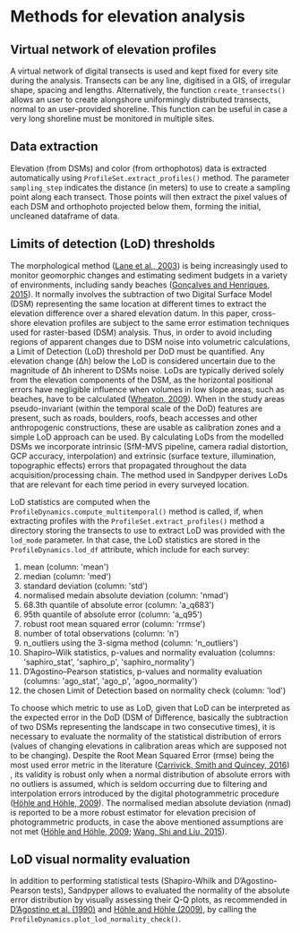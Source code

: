 # Methods for elevation analysis

## Virtual network of elevation profiles

A virtual network of digital transects is used and kept fixed for every site during the analysis. Transects can be any line, digitised in a GIS, of irregular shape, spacing and lengths. Alternatively, the function `create_transects()` allows an user to create alongshore uniformingly distributed transects, normal to an user-provided shoreline.
This function can be useful in case a very long shoreline must be monitored in multiple sites.


## Data extraction

Elevation (from DSMs) and color (from orthophotos) data is extracted automatically using `ProfileSet.extract_profiles()` method. The parameter `sampling_step` indicates the distance (in meters) to use to create a sampling point along each transect. Those points will then extract the pixel values of each DSM and orthophoto projected below them, forming the initial, uncleaned dataframe of data.

## Limits of detection (LoD) thresholds

The morphological method ([Lane et al., 2003](https://onlinelibrary.wiley.com/doi/10.1002/esp.483)) is being increasingly used to monitor geomorphic changes and estimating sediment budgets in a variety of environments, including sandy beaches ([Gonçalves and Henriques, 2015](https://www.sciencedirect.com/science/article/abs/pii/S0924271615000532?via%3Dihub)). It normally involves the subtraction of two Digital Surface Model (DSM) representing the same location at different times to extract the elevation difference over a shared elevation datum. In this paper, cross-shore elevation profiles are subject to the same error estimation techniques used for raster-based (DSM) analysis. Thus, in order to avoid including regions of apparent changes due to DSM noise into volumetric calculations, a Limit of Detection (LoD) threshold per DoD must be quantified. Any elevation change (Δh) below the LoD is considered uncertain due to the magnitude of Δh inherent to DSMs noise. LoDs are typically derived solely from the elevation components of the DSM, as the horizontal positional errors have negligible influence when volumes in low slope areas, such as beaches, have to be calculated ([Wheaton, 2009](https://onlinelibrary.wiley.com/doi/10.1002/esp.1886)). When in the study areas pseudo-invariant (within the temporal scale of the DoD) features are present, such as roads, boulders, roofs, beach accesses and other anthropogenic constructions, these are usable as calibration zones and a simple LoD approach can be used. By calculating LoDs from the modelled DSMs we incorporate intrinsic (SfM-MVS pipeline, camera radial distortion, GCP accuracy, interpolation) and extrinsic (surface texture, illumination, topographic effects) errors that propagated throughout the data acquisition/processing chain.
The method used in Sandpyper derives LoDs that are relevant for each time period in every surveyed location.

LoD statistics are computed when the `ProfileDynamics.compute_multitemporal()` method is called, if, when extracting profiles with the `ProfileSet.extract_profiles()` method a directory storing the transects to use to extract LoD was provided with the `lod_mode` parameter. In that case, the LoD statistics are stored in the `ProfileDynamics.lod_df` attribute, which include for each survey:

1. mean (column: 'mean')
2. median (column: 'med')
3. standard deviation (column: 'std')
4. normalised medain absolute deviation (column: 'nmad')
5. 68.3th quantile of absolute error (column: 'a_q683')
6. 95th quantile of absolute error (column: 'a_q95')
7. robust root mean squared error (column: 'rrmse')
8. number of total observations (column: 'n')
9. n_outliers using the 3-sigma method (column: 'n_outliers')
10. Shapiro–Wilk statistics, p-values and normality evaluation (columns: 'saphiro_stat', 'saphiro_p', 'saphiro_normality')
11. D’Agostino–Pearson statistics, p-values and normality evaluation (columns: 'ago_stat', 'ago_p', 'agoo_normality')
12. the chosen Limit of Detection based on normality check (column: 'lod')

To choose which metric to use as LoD, given that LoD can be interpreted as the expected error in the DoD (DSM of Difference, basically the subtraction of two DSMs representing the landscape in two consecutive times), it is necessary to evaluate the normality of the statistical distribution of errors (values of changing elevations in calibration areas which are supposed not to be changing). Despite the Root Mean
Squared Error (rmse) being the most used error metric in the literature ([Carrivick, Smith and Quincey, 2016](https://play.google.com/store/books/details?id=tZCvDAAAQBAJ))
, its validity is robust only when a normal distribution of absolute errors with no outliers is assumed, which is seldom occurring due to filtering and interpolation errors introduced by the digital photogrammetric procedure ([Höhle and Höhle, 2009](https://www.sciencedirect.com/science/article/abs/pii/S0924271609000276?via%3Dihub)). The normalised median absolute deviation (nmad) is reported to be a more robust estimator for elevation precision of photogrammetric products, in case the above mentioned assumptions are not met ([Höhle and Höhle, 2009](https://www.sciencedirect.com/science/article/abs/pii/S0924271609000276?via%3Dihub); [Wang, Shi and Liu, 2015](https://www.sciencedirect.com/science/article/abs/pii/S0303243414001767?via%3Dihub)).


## LoD visual normality evaluation

In addition to performing statistical tests (Shapiro-Whilk and D’Agostino-Pearson tests),
Sandpyper allows to evaluated the normality of the absolute error distribution by visually assessing their Q-Q plots, as recommended in [D’Agostino et al. (1990)](tandfonline.com/doi/abs/10.1080/00031305.1990.10475751) and [Höhle and Höhle (2009)](https://www.sciencedirect.com/science/article/abs/pii/S0924271609000276?via%3Dihub), by calling the `ProfileDynamics.plot_lod_normality_check()`.
